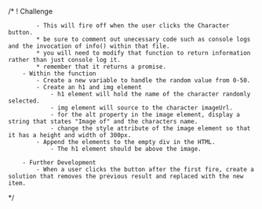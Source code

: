 /* 
! Challenge

<!--     * index.html
        - create two div elements.
            - first one will hold a button. Name the button "Character".
            - second will be empty. It will govern the display of the data fetched.
        - Connect disneyDOM.js within the HTML doc. 
            *hint: be sure that it is sourced so that it can obtain data from disneyFetch.js -->
    
<!--     * disneyDOM.js
        - Create two variables.
            - btn: which will connect to the button in index.html
            - display: which will target the empty div in index.html
             -->
<!--        - create a function called "displayChar" that calls upon the info() function within disneyFetch.js. -->
            - This will fire off when the user clicks the Character button.
            * be sure to comment out unecessary code such as console logs and the invocation of info() within that file.
            * you will need to modify that function to return information rather than just console log it.
            * remember that it returns a promise.
        - Within the function
            - Create a new variable to handle the random value from 0-50.
            - Create an h1 and img element
                - h1 element will hold the name of the character randomly selected.
                - img element will source to the character imageUrl.
                - for the alt property in the image element, display a string that states "Image of" and the characters name.
                - change the style attribute of the image element so that it has a height and width of 300px.
            - Append the elements to the empty div in the HTML.
                - The h1 element should be above the image.

        - Further Development
            - When a user clicks the button after the first fire, create a solution that removes the previous result and replaced with the new item.

*/